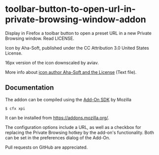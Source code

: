 # toolbar-button-to-open-url-in-private-browsing-window-addon

Display in Firefox a toolbar button to open a preset URL in a new Private Browsing window. Read LICENSE.

Icon by Aha-Soft, published under the CC Attribution 3.0 United States License.

16px version of the icon downscaled by aviav.

More info about [icon author Aha-Soft and the License](http://files.softicons.com/download/toolbar-icons/free-grey-button-icons-by-aha-soft/readme.txt) (Text file).

Documentation
-------------

The addon can be compiled using the [Add-On SDK](https://developer.mozilla.org/en/Add-ons/SDK) by Mozilla
```
$ cfx xpi
```

It can be installed from https://addons.mozilla.org/.

The configuration options include a URL, as well as a checkbox for replacing the Private Browsing hotkey by the add-on's functionality. Both can be set in the preferences dialog of the Add-On.

Pull requests on GitHub are appreciated.